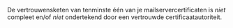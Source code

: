 De vertrouwensketen van tenminste één van je mailservercertificaten is 
*niet* compleet en/of *niet* ondertekend door een vertrouwde 
certificaatautoriteit.
